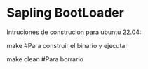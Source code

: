 # Sapling BootLoader
Intruciones de construcion para ubuntu 22.04:

make #Para construir el binario y ejecutar

make clean #Para borrarlo

